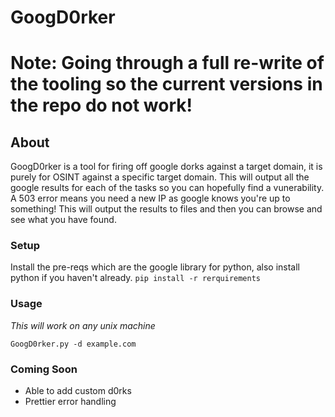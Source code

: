 # GoogD0rker
# Note: Going through a full re-write of the tooling so the current versions in the repo do not work! 

## About
GoogD0rker is a tool for firing off google dorks against a target domain, it is purely for OSINT against a specific target domain. This will output all the google results for each of the tasks so you can hopefully find a vunerability. A 503 error means you need a new IP as google knows you're up to something!  This will output the results to files and then you can browse and see what you have found.

### Setup
Install the pre-reqs which are the google library for python, also install python if you haven't already.
`pip install -r rerquirements`

### Usage

*This will work on any unix machine*

`GoogD0rker.py -d example.com`

### Coming Soon 

- Able to add custom d0rks
- Prettier error handling
